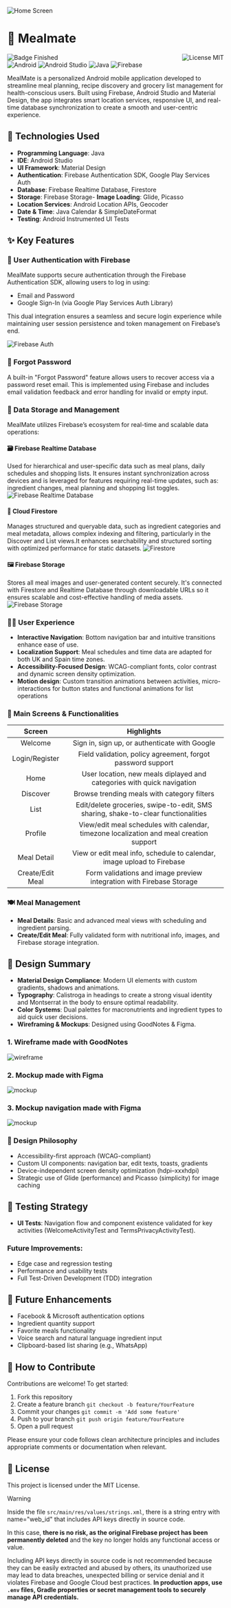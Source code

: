 ![Home Screen](assets/img/home.png)

# 📱 Mealmate
![Badge Finished](https://img.shields.io/badge/STATUS-FINISHED-violet)
<img align="right" alt="License MIT" src="https://img.shields.io/badge/LICENSE-MIT-green" /> <br/>
<img alt="Android" src="https://img.shields.io/badge/-Android-3DDC84?style=flat-square&logo=android&logoColor=white" /> 
<img alt="Android Studio" src="https://img.shields.io/badge/-Android%20Studio-3DDC84?style=flat-square&logo=androidstudio&logoColor=white" />
<img alt="Java" src="https://img.shields.io/badge/-Java-EC2023?style=flat-square&logo=openjdk&logoColor=white" />
      <img alt="Firebase" src="https://img.shields.io/badge/firebase-a08021?style=flat-square&logo=firebase&logoColor=white" />

MealMate is a personalized Android mobile application developed to streamline meal planning, recipe discovery and grocery list management for health-conscious users. Built using Firebase, Android Studio and Material Design, the app integrates smart location services, responsive UI, and real-time database synchronization to create a smooth and user-centric experience.

## 🔧 Technologies Used
- **Programming Language**: Java
- **IDE**: Android Studio
- **UI Framework**: Material Design
- **Authentication**: Firebase Authentication SDK, Google Play Services Auth
- **Database**: Firebase Realtime Database, Firestore
- **Storage**: Firebase Storage- **Image Loading**: Glide, Picasso
- **Location Services**: Android Location APIs, Geocoder
- **Date & Time**: Java Calendar & SimpleDateFormat
- **Testing**: Android Instrumented UI Tests

## ✨ Key Features
### 👥 User Authentication with Firebase
MealMate supports secure authentication through the Firebase Authentication SDK, allowing users to log in using:
- Email and Password
- Google Sign-In (via Google Play Services Auth Library)

This dual integration ensures a seamless and secure login experience while maintaining user session persistence and token management on Firebase’s end.

![Firebase Auth](assets/img/firebase-auth.png)

### 🔐 Forgot Password
A built-in "Forgot Password" feature allows users to recover access via a password reset email. This is implemented using Firebase and includes email validation feedback and error handling for invalid or empty input.

### 🔄 Data Storage and Management
MealMate utilizes Firebase’s ecosystem for real-time and scalable data operations:

#### 🗃 Firebase Realtime Database
Used for hierarchical and user-specific data such as meal plans, daily schedules and shopping lists. It ensures instant synchronization across devices and is leveraged for features requiring real-time updates, such as: ingredient changes, meal planning and shopping list toggles.
![Firebase Realtime Database](assets/img/firebase-realtime-database.png)

#### 📂 Cloud Firestore
Manages structured and queryable data, such as ingredient categories and meal metadata, allows complex indexing and filtering, particularly in the Discover and List views.It enhances searchability and structured sorting with optimized performance for static datasets.
![Firestore](assets/img/firestore-database.png)

#### 🖼 Firebase Storage
Stores all meal images and user-generated content securely. It's connected with Firestore and Realtime Database through downloadable URLs so it ensures scalable and cost-effective handling of media assets.
![Firebase Storage](assets/img/firebase-storage.png)

### 🧑‍🍳 User Experience
- **Interactive Navigation**: Bottom navigation bar and intuitive transitions enhance ease of use.
- **Localization Support**: Meal schedules and time data are adapted for both UK and Spain time zones.
- **Accessibility-Focused Design**: WCAG-compliant fonts, color contrast and dynamic screen density optimization.
- **Motion design**: Custom transition animations between activities, micro-interactions for button states and functional animations for list operations

### 🧭 Main Screens & Functionalities
| Screen | Highlights |
| :-----: | :---: |
| Welcome | Sign in, sign up, or authenticate with Google |
| Login/Register | Field validation, policy agreement, forgot password support |
| Home | User location, new meals diplayed and categories with quick navigation |
| Discover | Browse trending meals with category filters |
| List | Edit/delete groceries, swipe-to-edit, SMS sharing, shake-to-clear functionalities |
| Profile | View/edit meal schedules with calendar, timezone localization and meal creation support |
| Meal Detail | View or edit meal info, schedule to calendar, image upload to Firebase |
| Create/Edit Meal | Form validations and image preview integration with Firebase Storage |

### 🍽 Meal Management
- **Meal Details**: Basic and advanced meal views with scheduling and ingredient parsing.
- **Create/Edit Meal**: Fully validated form with nutritional info, images, and Firebase storage integration.

## 🎨 Design Summary
- **Material Design Compliance**: Modern UI elements with custom gradients, shadows and animations.
- **Typography**: Calistroga in headings to create a strong visual identity and Montserrat in the body to ensure optimal readability.
- **Color Systems**: Dual palettes for macronutrients and ingredient types to aid quick user decisions.
- **Wireframing & Mockups**: Designed using GoodNotes & Figma.

### 1. Wireframe made with GoodNotes
![wireframe](assets/img/wireframe.png)

### 2. Mockup made with Figma
![mockup](assets/img/mockup.png)
  
### 3. Mockup navigation made with Figma 
![mockup](assets/img/mockup-prototype.png)

### 🧠 Design Philosophy
- Accessibility-first approach (WCAG-compliant)
- Custom UI components: navigation bar, edit texts, toasts, gradients
- Device-independent screen density optimization (hdpi–xxxhdpi)
- Strategic use of Glide (performance) and Picasso (simplicity) for image caching

## 🧪 Testing Strategy
- **UI Tests**: Navigation flow and component existence validated for key activities (WelcomeActivityTest and TermsPrivacyActivityTest).

### Future Improvements:
- Edge case and regression testing
- Performance and usability tests
- Full Test-Driven Development (TDD) integration

## 🚀 Future Enhancements
- Facebook & Microsoft authentication options
- Ingredient quantity support
- Favorite meals functionality
- Voice search and natural language ingredient input
- Clipboard-based list sharing (e.g., WhatsApp)

## 🤝 How to Contribute
Contributions are welcome! To get started:

1. Fork this repository
2. Create a feature branch `git checkout -b feature/YourFeature`
3. Commit your changes `git commit -m 'Add some feature'`
4. Push to your branch `git push origin feature/YourFeature`
5. Open a pull request

Please ensure your code follows clean architecture principles and includes appropriate comments or documentation when relevant.

## 📄 License
This project is licensed under the MIT License.

> [!WARNING]  
> Inside the file `src/main/res/values/strings.xml`, there is a string entry with name="web_id" that includes API keys directly in source code. 
>
> In this case, **there is no risk, as the original Firebase project has been permanently deleted** and the key no longer holds any functional access or value.
>
> Including API keys directly in source code is not recommended because they can be easily extracted and abused by others, its unauthorized use may lead to data breaches, unexpected billing or service denial and it violates Firebase and Google Cloud best practices. **In production apps, use `.env` files, Gradle properties or secret management tools to securely manage API credentials.**
